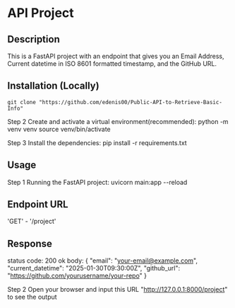 # API Project

## Description
This is a FastAPI project with an endpoint that gives you an Email Address, Current datetime in ISO 8601 formatted timestamp, and the GitHub URL.

## Installation (Locally)
    git clone "https://github.com/edenis00/Public-API-to-Retrieve-Basic-Info"

Step 2 Create and activate a virtual environment(recommended):
    python -m venv venv
    source venv/bin/activate

Step 3 Install the dependencies:
    pip install -r requirements.txt


## Usage
Step 1 Running the FastAPI project:
    uvicorn main:app --reload


## Endpoint URL
'GET' - '/project'

## Response
status code: 200 ok
body:
{
  "email": "your-email@example.com",
  "current_datetime": "2025-01-30T09:30:00Z",
  "github_url": "<https://github.com/yourusername/your-repo>"
}

Step 2 Open your browser and input this URL "http://127.0.0.1:8000/project" to see the output